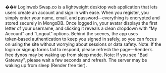 ��#   L o g i n w e b 
 Swap.co is a lightweight desktop web application that lets users create an account and sign in with ease. When you register, you simply enter your name, email, and password—everything is encrypted and stored securely in MongoDB. Once logged in, your avatar displays the first letter of your username, and clicking it reveals a clean dropdown with “My Account” and “Logout” options. Behind the scenes, the app uses token‑based authentication to keep you signed in safely, so you can focus on using the site without worrying about sessions or data safety.
 
Note: If the login or signup forms fail to respond, please refresh the page—Render’s free dynos may be waking up from sleep mode.
Note: If you see "Bad Gateway", please wait a few seconds and refresh. The server may be waking up from sleep (Render free tier).
